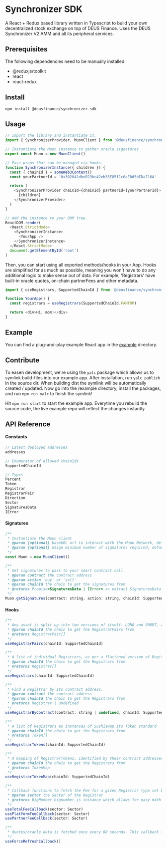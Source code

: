 # Synchronizer SDK

A React + Redux based library written in Typescript to build your own decentralized stock exchange on top of DEUS Finance. Uses the DEUS Synchronizer V2 AMM and all its peripheral services.

## Prerequisites

The following dependencies need to be manually installed:

- @reduxjs/toolkit
- react
- react-redux

## Install

`npm install @deusfinance/synchronizer-sdk`

## Usage

```javascript
// Import the library and instantiate it.
import { SynchronizerProvider, MuonClient } from '@deusfinance/synchronizer-sdk'

// Instantiate the Muon instance to gather oracle signatures
export const Muon = new MuonClient()

// Pass props that can be managed via hooks.
function SynchronizerInstance({ children }) {
  const { chainId } = someWeb3Context()
  const yourPartnerId = '0x302041dbeB23bc42eb33E85f1c0aE8d5bEDa716A'

  return (
    <SynchronizerProvider chainId={chainId} partnerId={yourPartnerId}>
      {children}
    </SynchronizerProvider>
  )
}

// Add the instance to your DOM tree.
ReactDOM.render(
  <React.StrictMode>
    <SynchronizerInstance>
      <YourApp />
    </SynchronizerInstance>
  </React.StrictMode>
  document.getElementById('root')
)
```

Then, you can start using all exported methods/hooks in your App. Hooks are simplified for as much as possible, meaning you won't have to do any additional logic to make sense out of data. For example, 'Registrars' have built-in oracle quotes, on-chain partnerFees and other metadata.

```javascript
import { useRegistrars, SupportedChainId } from '@deusfinance/synchronizer-sdk'

function YourApp() {
  const registrars = useRegistrars(SupportedChainId.FANTOM)

  return <div>Hi, mom!</div>
}
```

## Example

You can find a plug-and-play example React app in the [example](/example) directory.

## Contribute

To easen development, we're using the `yalc` package which allows us to symlink build-files into our example app. After installation, run `yalc publish` in the source dir. When building dist the symlink will be automatically created / updated. Now go into the /example directory, install the packages, and run `npm run yalc` to finish the symlink!

Hit `npm run start` to start the example app. Everytime you rebuild the source code, the live example repo will reflect the changes instantly.

## API Reference

#### Constants

```javascript
// Latest deployed addresses
addresses

// Enumerator of allowed chainIds
SupportedChainId

// Types
Percent
Token
Registrar
RegistrarPair
Direction
Sector
SignaturesData
IError
```

#### Signatures

```javascript
/**
 * Instantiate the Muon client
 * @param {optional} baseURL url to interact with the Muon Network, defaults to https://node-balancer.muon.net/v1
 * @param {optional} nSign minimum number of signatures required, defaults to 2
 */
const Muon = new MuonClient()

/**
 * Get signatures to pass to your smart contract call.
 * @param contract the contract address
 * @param action 'buy' or 'sell'
 * @param chainId the chain to get the signatures from
 * @returns Promise<SignaturesData | IError> => extract SignaturesData.calldata for further use
 */
Muon.getSignatures(contract: string, action: string, chainId: SupportedChainId)
```

#### Hooks

```javascript
/**
 * Any asset is split up into two versions of itself: LONG and SHORT, a RegistrarPair is an entity that holds both versions of the Registrar. Its 'id' is shared with both the Registrars, the id is commonly referred to as a 'ticker'.
 * @param chainId the chain to get the RegistrarPairs from
 * @returns RegistrarPair[]
 */
useRegistrarPairs(chainId: SupportedChainId)

/**
 * A list of individual Registrars, as per a flattened version of RegistrarPairs. A Registrar also holds a 'sibling' field, which refers to the other version of itself.
 * @param chainId the chain to get the Registrars from
 * @returns Registrar[]
 */
useRegistrars(chainId: SupportedChainId)

/**
 * Find a Registrar by its contract address.
 * @param contract the contract address
 * @param chainId the chain to get the Registrars from
 * @returns Registrar | undefined
 */
useRegistrarByContract(contract: string | undefined, chainId: SupportedChainId)

/**
 * A list of Registrars as instances of Sushiswap its Token standard
 * @param chainId the chain to get the Registrars from
 * @returns Token[]
 */
useRegistrarTokens(chainId: SupportedChainId)

/**
 * A mapping of RegistrarTokens, identified by their contract addresses.
 * @param chainId the chain to get the Registrars from
 * @returns TokenMap
 */
useRegistrarTokenMap(chainId: SupportedChainId)

/**
 * Callback functions to fetch the Fee for a given Registrar type set by the DEUS DAO and/or the Partner.
 * @param sector the Sector of the Registrar
 * @returns BigNumber bignumber.js instance which allows for easy math ops
 */
useTotalFeeCallback(sector: Sector)
usePlatformFeeCallback(sector: Sector)
usePartnerFeeCallback(sector: Sector)

/**
 * Quotes/oracle data is fetched once every 60 seconds. This callback forces a refresh.
 */
useForceRefreshCallback()
```

